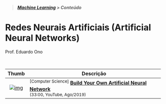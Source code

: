 > <h5><a href="https://github.com/eduardo-ono/Machine-Learning">Machine Learning</a> > Conteúdo</h5>

# Redes Neurais Artificiais (Artificial Neural Networks)

Prof. Eduardo Ono

<br>

| Thumb | Descrição |
| :-: | --- |
| [![img](https://img.youtube.com/vi/S2sZNlr-4_4/default.jpg)](https://www.youtube.com/watch?v=S2sZNlr-4_4) | <sup>[Computer Science]</sup> [__Build Your Own Artificial Neural Network__](https://www.youtube.com/watch?v=S2sZNlr-4_4)<br> <sub>(33:00, YouTube, Ago/2019)</sub>

<br>
